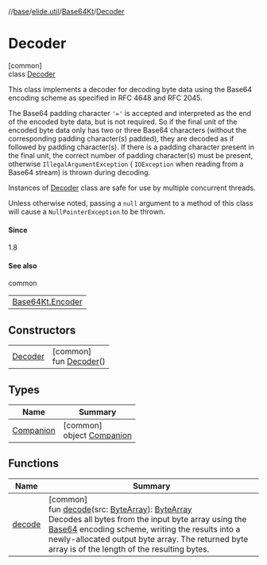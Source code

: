 //[base](../../../../index.md)/[elide.util](../../index.md)/[Base64Kt](../index.md)/[Decoder](index.md)

# Decoder

[common]\
class [Decoder](index.md)

This class implements a decoder for decoding byte data using the Base64 encoding scheme as specified in RFC 4648 and RFC 2045.

The Base64 padding character `'='` is accepted and interpreted as the end of the encoded byte data, but is not required. So if the final unit of the encoded byte data only has two or three Base64 characters (without the corresponding padding character(s) padded), they are decoded as if followed by padding character(s). If there is a padding character present in the final unit, the correct number of padding character(s) must be present, otherwise `IllegalArgumentException` ( `IOException` when reading from a Base64 stream) is thrown during decoding.

Instances of [Decoder](index.md) class are safe for use by multiple concurrent threads.

Unless otherwise noted, passing a `null` argument to a method of this class will cause a `NullPointerException` to be thrown.

#### Since

1.8

#### See also

common

| |
|---|
| [Base64Kt.Encoder](../-encoder/index.md) |

## Constructors

| | |
|---|---|
| [Decoder](-decoder.md) | [common]<br>fun [Decoder](-decoder.md)() |

## Types

| Name | Summary |
|---|---|
| [Companion](-companion/index.md) | [common]<br>object [Companion](-companion/index.md) |

## Functions

| Name | Summary |
|---|---|
| [decode](decode.md) | [common]<br>fun [decode](decode.md)(src: [ByteArray](https://kotlinlang.org/api/latest/jvm/stdlib/kotlin/-byte-array/index.html)): [ByteArray](https://kotlinlang.org/api/latest/jvm/stdlib/kotlin/-byte-array/index.html)<br>Decodes all bytes from the input byte array using the [Base64](../../-base64/index.md) encoding scheme, writing the results into a newly-allocated output byte array. The returned byte array is of the length of the resulting bytes. |
